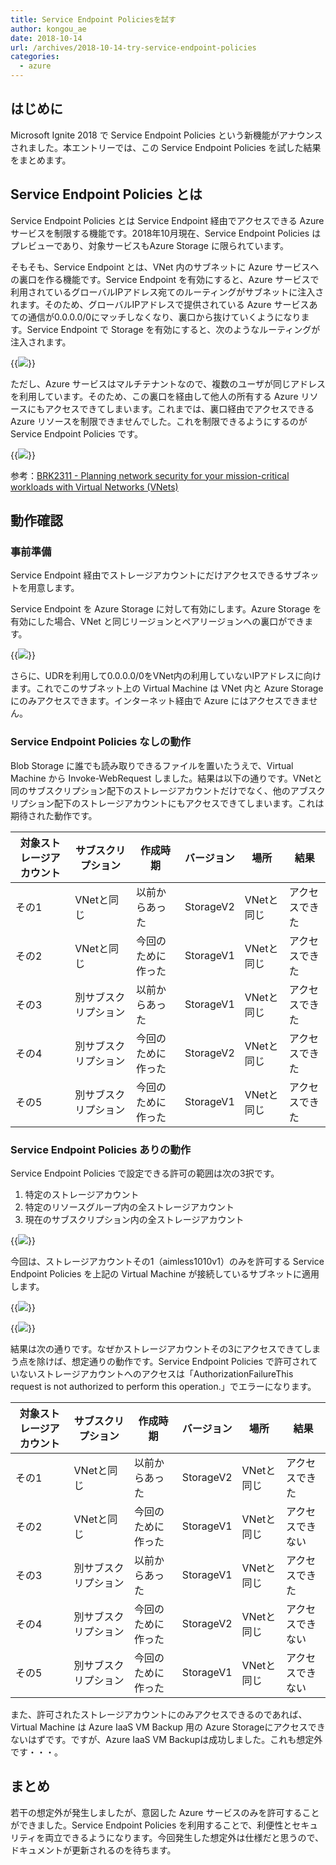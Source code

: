 ```yaml
---
title: Service Endpoint Policiesを試す
author: kongou_ae
date: 2018-10-14
url: /archives/2018-10-14-try-service-endpoint-policies
categories:
  - azure
---
```


## はじめに

Microsoft Ignite 2018 で Service Endpoint Policies という新機能がアナウンスされました。本エントリーでは、この Service Endpoint Policies を試した結果をまとめます。

## Service Endpoint Policies とは

Service Endpoint Policies とは Service Endpoint 経由でアクセスできる Azure サービスを制限する機能です。2018年10月現在、Service Endpoint Policies はプレビューであり、対象サービスもAzure Storage に限られています。

そもそも、Service Endpoint とは、VNet 内のサブネットに Azure サービスへの裏口を作る機能です。Service Endpoint を有効にすると、Azure サービスで利用されているグローバルIPアドレス宛てのルーティングがサブネットに注入されます。そのため、グローバルIPアドレスで提供されている Azure サービスあての通信が0.0.0.0/0にマッチしなくなり、裏口から抜けていくようになります。Service Endpoint で Storage を有効にすると、次のようなルーティングが注入されます。

{{<img src="./../../images/2018-1014-001.png">}}

ただし、Azure サービスはマルチテナントなので、複数のユーザが同じアドレスを利用しています。そのため、この裏口を経由して他人の所有する Azure リソースにもアクセスできてしまいます。これまでは、裏口経由でアクセスできる Azure リソースを制限できませんでした。これを制限できるようにするのが Service Endpoint Policies です。

{{<img src="./../../images/2018-1014-003.png">}}

参考：[BRK2311 - Planning network security for your mission-critical workloads with Virtual Networks (VNets)](https://myignite.techcommunity.microsoft.com/sessions/66297?source=sessions)

## 動作確認

### 事前準備

Service Endpoint 経由でストレージアカウントにだけアクセスできるサブネットを用意します。

Service Endpoint を Azure Storage に対して有効にします。Azure Storage を有効にした場合、VNet と同じリージョンとペアリージョンへの裏口ができます。

{{<img src="./../../images/2018-1014-002.png">}}

さらに、UDRを利用して0.0.0.0/0をVNet内の利用していないIPアドレスに向けます。これでこのサブネット上の Virtual Machine は VNet 内と Azure Storage にのみアクセスできます。インターネット経由で Azure にはアクセスできません。

### Service Endpoint Policies なしの動作

Blob Storage に誰でも読み取りできるファイルを置いたうえで、Virtual Machine から Invoke-WebRequest しました。結果は以下の通りです。VNetと同のサブスクリプション配下のストレージアカウントだけでなく、他のアブスクリプション配下のストレージアカウントにもアクセスできてしまいます。これは期待された動作です。

| 対象ストレージアカウント | サブスクリプション | 作成時期 | バージョン | 場所 |結果 | 
|------------------------|------------------|----------|-----------|------|----|
| その1 | VNetと同じ | 以前からあった | StorageV2 | VNetと同じ | アクセスできた | 
| その2 | VNetと同じ | 今回のために作った | StorageV1 | VNetと同じ | アクセスできた | 
| その3 | 別サブスクリプション | 以前からあった | StorageV1 | VNetと同じ | アクセスできた | 
| その4 | 別サブスクリプション | 今回のために作った | StorageV2 | VNetと同じ | アクセスできた | 
| その5 | 別サブスクリプション | 今回のために作った | StorageV1 | VNetと同じ | アクセスできた | 

### Service Endpoint Policies ありの動作

Service Endpoint Policies で設定できる許可の範囲は次の3択です。

1. 特定のストレージアカウント
1. 特定のリソースグループ内の全ストレージアカウント
1. 現在のサブスクリプション内の全ストレージアカウント

{{<img src="./../../images/2018-1014-006.png">}}

今回は、ストレージアカウントその1（aimless1010v1）のみを許可する Service Endpoint Policies を上記の Virtual Machine が接続しているサブネットに適用します。

{{<img src="./../../images/2018-1014-004.png">}}

{{<img src="./../../images/2018-1014-005.png">}}

結果は次の通りです。なぜかストレージアカウントその3にアクセスできてしまう点を除けば、想定通りの動作です。Service Endpoint Policies で許可されていないストレージアカウントへのアクセスは「AuthorizationFailureThis request is not authorized to perform this operation.」でエラーになります。

| 対象ストレージアカウント | サブスクリプション | 作成時期 | バージョン | 場所 |結果 | 
|------------------------|------------------|----------|-----------|------|----|
| その1 | VNetと同じ | 以前からあった | StorageV2 | VNetと同じ | アクセスできた | 
| その2 | VNetと同じ | 今回のために作った | StorageV1 | VNetと同じ | アクセスできない | 
| その3 | 別サブスクリプション | 以前からあった | StorageV1 | VNetと同じ | アクセスできた | 
| その4 | 別サブスクリプション | 今回のために作った | StorageV2 | VNetと同じ | アクセスできない | 
| その5 | 別サブスクリプション | 今回のために作った | StorageV1 | VNetと同じ | アクセスできない | 

また、許可されたストレージアカウントにのみアクセスできるのであれば、Virtual Machine は Azure IaaS VM Backup 用の Azure Storageにアクセスできないはずです。ですが、Azure IaaS VM Backupは成功しました。これも想定外です・・・。

## まとめ

若干の想定外が発生しましたが、意図した Azure サービスのみを許可することができました。Service Endpoint Policies を利用することで、利便性とセキュリティを両立できるようになります。今回発生した想定外は仕様だと思うので、ドキュメントが更新されるのを待ちます。
